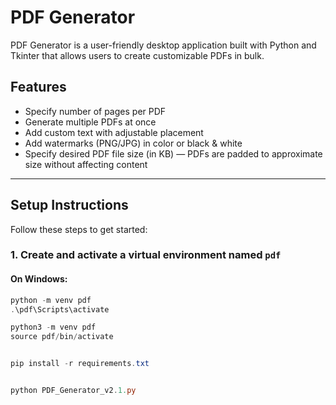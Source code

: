 # PDF Generator

PDF Generator is a user-friendly desktop application built with Python and Tkinter that allows users to create customizable PDFs in bulk.

## Features

- Specify number of pages per PDF  
- Generate multiple PDFs at once  
- Add custom text with adjustable placement  
- Add watermarks (PNG/JPG) in color or black & white  
- Specify desired PDF file size (in KB) — PDFs are padded to approximate size without affecting content  

---

## Setup Instructions

Follow these steps to get started:

### 1. Create and activate a virtual environment named `pdf`

#### On **Windows**:
```powershell
python -m venv pdf
.\pdf\Scripts\activate

python3 -m venv pdf
source pdf/bin/activate


pip install -r requirements.txt


python PDF_Generator_v2.1.py


